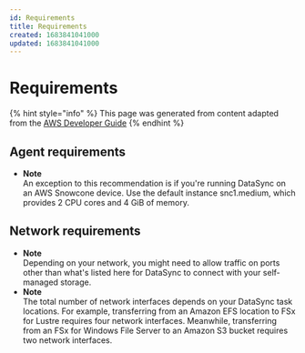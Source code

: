 ```yaml
---
id: Requirements
title: Requirements
created: 1683841041000
updated: 1683841041000
---
```

# Requirements

{% hint style="info" %}
This page was generated from content adapted from the [AWS Developer Guide](https://github.com/awsdocs/aws-datasync-user-guide.git)
{% endhint %}

## Agent requirements

- **Note**  
An exception to this recommendation is if you're running DataSync on an AWS Snowcone device\. Use the default instance snc1\.medium, which provides 2 CPU cores and 4 GiB of memory\.


## Network requirements

- **Note**  
Depending on your network, you might need to allow traffic on ports other than what's listed here for DataSync to connect with your self\-managed storage\.
- **Note**  
The total number of network interfaces depends on your DataSync task locations\. For example, transferring from an Amazon EFS location to FSx for Lustre requires four network interfaces\. Meanwhile, transferring from an FSx for Windows File Server to an Amazon S3 bucket requires two network interfaces\.


